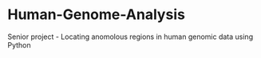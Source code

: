 # Human-Genome-Analysis
 Senior project - Locating anomolous regions in human genomic data using Python
